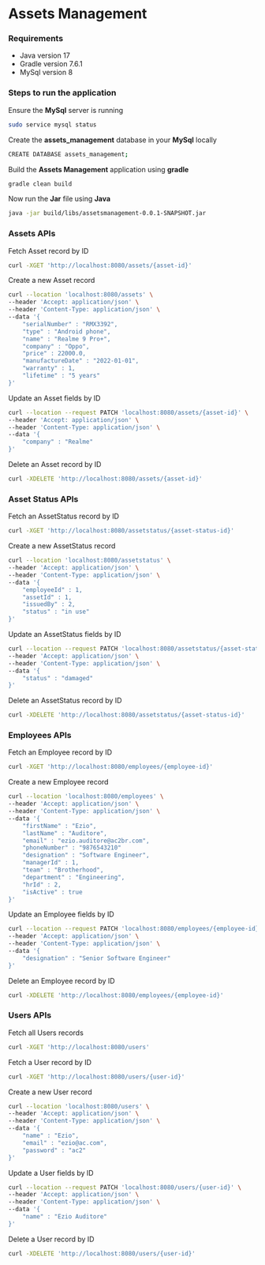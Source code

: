 # Assets Management

### Requirements
* Java version 17
* Gradle version 7.6.1
* MySql version 8


### Steps to run the application

Ensure the **MySql** server is running
```sh
sudo service mysql status
```

Create the **assets_management** database in your **MySql** locally
```sh
CREATE DATABASE assets_management;
```

Build the **Assets Management** application using **gradle**
```sh
gradle clean build
```

Now run the **Jar** file using **Java**
```sh
java -jar build/libs/assetsmanagement-0.0.1-SNAPSHOT.jar
```


### Assets APIs

Fetch Asset record by ID
```sh
curl -XGET 'http://localhost:8080/assets/{asset-id}'
```

Create a new Asset record
```sh
curl --location 'localhost:8080/assets' \
--header 'Accept: application/json' \
--header 'Content-Type: application/json' \
--data '{
    "serialNumber" : "RMX3392",
    "type" : "Android phone",
    "name" : "Realme 9 Pro+",
    "company" : "Oppo",
    "price" : 22000.0,
    "manufactureDate" : "2022-01-01",
    "warranty" : 1,
    "lifetime" : "5 years"
}'
```

Update an Asset fields by ID
```sh
curl --location --request PATCH 'localhost:8080/assets/{asset-id}' \
--header 'Accept: application/json' \
--header 'Content-Type: application/json' \
--data '{
    "company" : "Realme"
}'
```

Delete an Asset record by ID
```sh
curl -XDELETE 'http://localhost:8080/assets/{asset-id}'
```


### Asset Status APIs

Fetch an AssetStatus record by ID
```sh
curl -XGET 'http://localhost:8080/assetstatus/{asset-status-id}'
```

Create a new AssetStatus record
```sh
curl --location 'localhost:8080/assetstatus' \
--header 'Accept: application/json' \
--header 'Content-Type: application/json' \
--data '{
    "employeeId" : 1,
    "assetId" : 1,
    "issuedBy" : 2,
    "status" : "in use"
}'
```

Update an AssetStatus fields by ID
```sh
curl --location --request PATCH 'localhost:8080/assetstatus/{asset-status-id}' \
--header 'Accept: application/json' \
--header 'Content-Type: application/json' \
--data '{
    "status" : "damaged"
}'
```

Delete an AssetStatus record by ID
```sh
curl -XDELETE 'http://localhost:8080/assetstatus/{asset-status-id}'
```


### Employees APIs

Fetch an Employee record by ID
```sh
curl -XGET 'http://localhost:8080/employees/{employee-id}'
```

Create a new Employee record
```sh
curl --location 'localhost:8080/employees' \
--header 'Accept: application/json' \
--header 'Content-Type: application/json' \
--data '{
    "firstName" : "Ezio",
    "lastName" : "Auditore",
    "email" : "ezio.auditore@ac2br.com",
    "phoneNumber" : "9876543210"
    "designation" : "Software Engineer",
    "managerId" : 1,
    "team" : "Brotherhood",
    "department" : "Engineering",
    "hrId" : 2,
    "isActive" : true
}'
```

Update an Employee fields by ID
```sh
curl --location --request PATCH 'localhost:8080/employees/{employee-id}' \
--header 'Accept: application/json' \
--header 'Content-Type: application/json' \
--data '{
    "designation" : "Senior Software Engineer"
}'
```

Delete an Employee record by ID
```sh
curl -XDELETE 'http://localhost:8080/employees/{employee-id}'
```


### Users APIs

Fetch all Users records
```sh
curl -XGET 'http://localhost:8080/users'
```

Fetch a User record by ID
```sh
curl -XGET 'http://localhost:8080/users/{user-id}'
```

Create a new User record
```sh
curl --location 'localhost:8080/users' \
--header 'Accept: application/json' \
--header 'Content-Type: application/json' \
--data '{
    "name" : "Ezio",
    "email" : "ezio@ac.com",
    "password" : "ac2"
}'
```

Update a User fields by ID
```sh
curl --location --request PATCH 'localhost:8080/users/{user-id}' \
--header 'Accept: application/json' \
--header 'Content-Type: application/json' \
--data '{
    "name" : "Ezio Auditore"
}'
```

Delete a User record by ID
```sh
curl -XDELETE 'http://localhost:8080/users/{user-id}'
```
